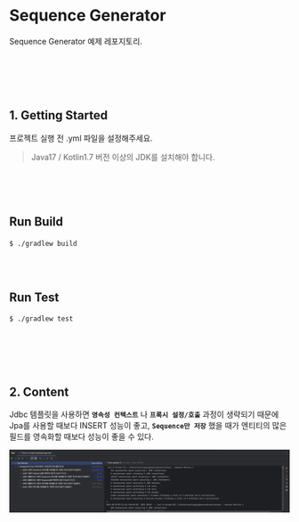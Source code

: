 # Sequence Generator

Sequence Generator 예제 레포지토리.

<br/><br/><br/><br/>

## 1. Getting Started

프로젝트 실행 전 .yml 파일을 설정해주세요.

> Java17 / Kotlin1.7 버전 이상의 JDK를 설치해야 합니다.

<br/><br/><br/>

## Run Build

````text
$ ./gradlew build
````

<br/><br/>

## Run Test

````text
$ ./gradlew test
````

<br/><br/><br/><br/>

## 2. Content

Jdbc 템플릿을 사용하면 **`영속성 컨텍스트`** 나 **`프록시 설정/호출`** 과정이 생략되기 때문에 Jpa를 사용할 때보다 INSERT 성능이 좋고, **`Sequence만 저장`** 했을 때가 엔티티의 많은 필드를 영속화할 때보다 성능이 좋을 수 있다.

![image](./src/main/resources/images/images.png)

